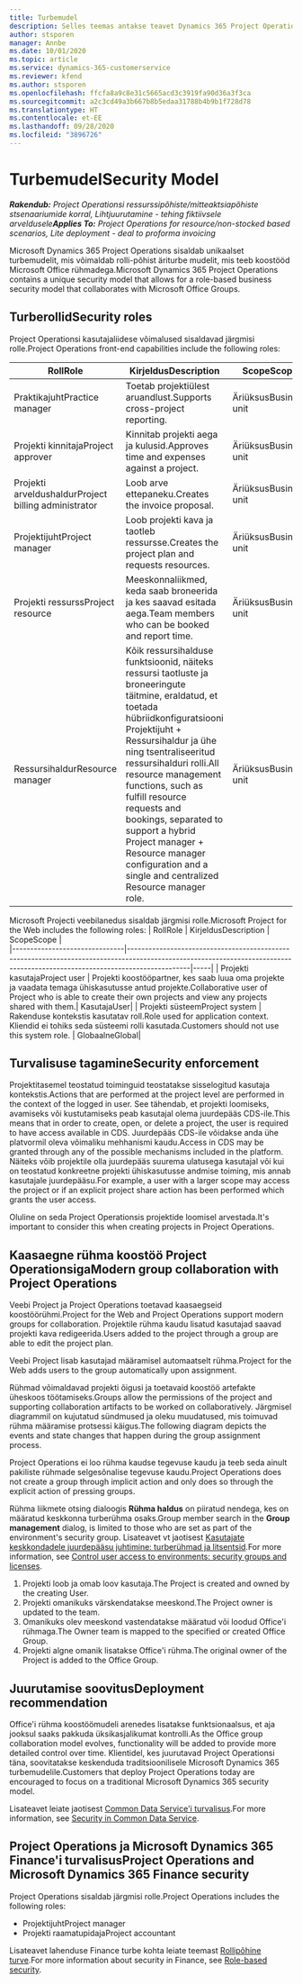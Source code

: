 ```yaml
---
title: Turbemudel
description: Selles teemas antakse teavet Dynamics 365 Project Operationsi turbemudeli kohta.
author: stsporen
manager: Annbe
ms.date: 10/01/2020
ms.topic: article
ms.service: dynamics-365-customerservice
ms.reviewer: kfend
ms.author: stsporen
ms.openlocfilehash: ffcfa8a9c8e31c5665acd3c3919fa90d36a3f3ca
ms.sourcegitcommit: a2c3cd49a3b667b8b5edaa31788b4b9b1f728d78
ms.translationtype: HT
ms.contentlocale: et-EE
ms.lasthandoff: 09/28/2020
ms.locfileid: "3896726"
---
```

# <a name="security-model"></a><span data-ttu-id="49345-103">Turbemudel</span><span class="sxs-lookup"><span data-stu-id="49345-103">Security Model</span></span>

<span data-ttu-id="49345-104">_**Rakendub:** Project Operationsi ressurssipõhiste/mitteaktsiapõhiste stsenaariumide korral,  Lihtjuurutamine - tehing fiktiivsele arveldusele_</span><span class="sxs-lookup"><span data-stu-id="49345-104">_**Applies To:** Project Operations for resource/non-stocked based scenarios, Lite deployment - deal to proforma invoicing_</span></span>

<span data-ttu-id="49345-105">Microsoft Dynamics 365 Project Operations sisaldab unikaalset turbemudelit, mis võimaldab rolli-põhist äriturbe mudelit, mis teeb koostööd Microsoft Office rühmadega.</span><span class="sxs-lookup"><span data-stu-id="49345-105">Microsoft Dynamics 365 Project Operations contains a unique security model that allows for a role-based business security model that collaborates with Microsoft Office Groups.</span></span> 


## <a name="security-roles"></a><span data-ttu-id="49345-106">Turberollid</span><span class="sxs-lookup"><span data-stu-id="49345-106">Security roles</span></span>
<span data-ttu-id="49345-107">Project Operationsi kasutajaliidese võimalused sisaldavad järgmisi rolle.</span><span class="sxs-lookup"><span data-stu-id="49345-107">Project Operations front-end capabilities include the following roles:</span></span>

| <span data-ttu-id="49345-108">Roll</span><span class="sxs-lookup"><span data-stu-id="49345-108">Role</span></span>                          | <span data-ttu-id="49345-109">Kirjeldus</span><span class="sxs-lookup"><span data-stu-id="49345-109">Description</span></span>                                                                                                                                                                 | <span data-ttu-id="49345-110">Scope</span><span class="sxs-lookup"><span data-stu-id="49345-110">Scope</span></span> |
|-------------------------------|-----------------------------------------------------------------------------------------------------------------------------------------------------------------------------|------|
| <span data-ttu-id="49345-111">Praktikajuht</span><span class="sxs-lookup"><span data-stu-id="49345-111">Practice manager</span></span>              | <span data-ttu-id="49345-112">Toetab projektiülest aruandlust.</span><span class="sxs-lookup"><span data-stu-id="49345-112">Supports cross-project reporting.</span></span>                                                                                                            | <span data-ttu-id="49345-113">Äriüksus</span><span class="sxs-lookup"><span data-stu-id="49345-113">Business unit</span></span>              |
| <span data-ttu-id="49345-114">Projekti kinnitaja</span><span class="sxs-lookup"><span data-stu-id="49345-114">Project approver</span></span>              | <span data-ttu-id="49345-115">Kinnitab projekti aega ja kulusid.</span><span class="sxs-lookup"><span data-stu-id="49345-115">Approves time and expenses against a project.</span></span>                                                                                                                              | <span data-ttu-id="49345-116">Äriüksus</span><span class="sxs-lookup"><span data-stu-id="49345-116">Business unit</span></span> |
| <span data-ttu-id="49345-117">Projekti arveldushaldur</span><span class="sxs-lookup"><span data-stu-id="49345-117">Project billing administrator</span></span> | <span data-ttu-id="49345-118">Loob arve ettepaneku.</span><span class="sxs-lookup"><span data-stu-id="49345-118">Creates the invoice proposal.</span></span>                                                                                                                                                 | <span data-ttu-id="49345-119">Äriüksus</span><span class="sxs-lookup"><span data-stu-id="49345-119">Business unit</span></span> |
| <span data-ttu-id="49345-120">Projektijuht</span><span class="sxs-lookup"><span data-stu-id="49345-120">Project manager</span></span>               | <span data-ttu-id="49345-121">Loob projekti kava ja taotleb ressursse.</span><span class="sxs-lookup"><span data-stu-id="49345-121">Creates the project plan and requests resources.</span></span>                                                                                                                              | <span data-ttu-id="49345-122">Äriüksus</span><span class="sxs-lookup"><span data-stu-id="49345-122">Business unit</span></span> |
| <span data-ttu-id="49345-123">Projekti ressurss</span><span class="sxs-lookup"><span data-stu-id="49345-123">Project resource</span></span>              | <span data-ttu-id="49345-124">Meeskonnaliikmed, keda saab broneerida ja kes saavad esitada aega.</span><span class="sxs-lookup"><span data-stu-id="49345-124">Team members who can be booked and report time.</span></span>                                                                                                          | <span data-ttu-id="49345-125">Äriüksus</span><span class="sxs-lookup"><span data-stu-id="49345-125">Business unit</span></span>|
| <span data-ttu-id="49345-126">Ressursihaldur</span><span class="sxs-lookup"><span data-stu-id="49345-126">Resource manager</span></span>              | <span data-ttu-id="49345-127">Kõik ressursihalduse funktsioonid, näiteks ressursi taotluste ja broneeringute täitmine, eraldatud, et toetada hübriidkonfiguratsiooni Projektijuht + Ressursihaldur ja ühe ning tsentraliseeritud ressursihalduri rolli.</span><span class="sxs-lookup"><span data-stu-id="49345-127">All resource management functions, such as fulfill resource requests and bookings, separated to support a hybrid Project manager + Resource manager configuration and a single and centralized Resource manager role.</span></span> | <span data-ttu-id="49345-128">Äriüksus</span><span class="sxs-lookup"><span data-stu-id="49345-128">Business unit</span></span> |


<span data-ttu-id="49345-129">Microsoft Projecti veebilanedus sisaldab järgmisi rolle.</span><span class="sxs-lookup"><span data-stu-id="49345-129">Microsoft Project for the Web includes the following roles:</span></span>
| <span data-ttu-id="49345-130">Roll</span><span class="sxs-lookup"><span data-stu-id="49345-130">Role</span></span>                          | <span data-ttu-id="49345-131">Kirjeldus</span><span class="sxs-lookup"><span data-stu-id="49345-131">Description</span></span>                                                                                                          | <span data-ttu-id="49345-132">Scope</span><span class="sxs-lookup"><span data-stu-id="49345-132">Scope</span></span> |                                                       
|-------------------------------|-----------------------------------------------------------------------------------------------------------------------------------------------------------------------------|-----|
| <span data-ttu-id="49345-133">Projekti kasutaja</span><span class="sxs-lookup"><span data-stu-id="49345-133">Project user</span></span> | <span data-ttu-id="49345-134">Projekti koostööpartner, kes saab luua oma projekte ja vaadata temaga ühiskasutusse antud projekte.</span><span class="sxs-lookup"><span data-stu-id="49345-134">Collaborative user of Project who is able to create their own projects and view any projects shared with them.</span></span>| <span data-ttu-id="49345-135">Kasutaja</span><span class="sxs-lookup"><span data-stu-id="49345-135">User</span></span>|
| <span data-ttu-id="49345-136">Projekti süsteem</span><span class="sxs-lookup"><span data-stu-id="49345-136">Project system</span></span> | <span data-ttu-id="49345-137">Rakenduse kontekstis kasutatav roll.</span><span class="sxs-lookup"><span data-stu-id="49345-137">Role used for application context.</span></span> <span data-ttu-id="49345-138">Kliendid ei tohiks seda süsteemi rolli kasutada.</span><span class="sxs-lookup"><span data-stu-id="49345-138">Customers should not use this system role.</span></span> | <span data-ttu-id="49345-139">Globaalne</span><span class="sxs-lookup"><span data-stu-id="49345-139">Global</span></span>|

## <a name="security-enforcement"></a><span data-ttu-id="49345-140">Turvalisuse tagamine</span><span class="sxs-lookup"><span data-stu-id="49345-140">Security enforcement</span></span>
<span data-ttu-id="49345-141">Projektitasemel teostatud toiminguid teostatakse sisselogitud kasutaja kontekstis.</span><span class="sxs-lookup"><span data-stu-id="49345-141">Actions that are performed at the project level are performed in the context of the logged in user.</span></span> <span data-ttu-id="49345-142">See tähendab, et projekti loomiseks, avamiseks või kustutamiseks peab kasutajal olema juurdepääs CDS-ile.</span><span class="sxs-lookup"><span data-stu-id="49345-142">This means that in order to create, open, or delete a project, the user is required to have access available in CDS.</span></span> <span data-ttu-id="49345-143">Juurdepääs CDS-ile võidakse anda ühe platvormil oleva võimaliku mehhanismi kaudu.</span><span class="sxs-lookup"><span data-stu-id="49345-143">Access in CDS may be granted through any of the possible mechanisms included in the platform.</span></span> <span data-ttu-id="49345-144">Näiteks võib projektile olla juurdepääs suurema ulatusega kasutajal või kui on teostatud konkreetne projekti ühiskasutusse andmise toiming, mis annab kasutajale juurdepääsu.</span><span class="sxs-lookup"><span data-stu-id="49345-144">For example, a user with a larger scope may access the project or if an explicit project share action has been performed which grants the user access.</span></span>

<span data-ttu-id="49345-145">Oluline on seda Project Operationsis projektide loomisel arvestada.</span><span class="sxs-lookup"><span data-stu-id="49345-145">It's important to consider this when creating projects in Project Operations.</span></span>

## <a name="modern-group-collaboration-with-project-operations"></a><span data-ttu-id="49345-146">Kaasaegne rühma koostöö Project Operationsiga</span><span class="sxs-lookup"><span data-stu-id="49345-146">Modern group collaboration with Project Operations</span></span>
<span data-ttu-id="49345-147">Veebi Project ja Project Operations toetavad kaasaegseid koostöörühmi.</span><span class="sxs-lookup"><span data-stu-id="49345-147">Project for the Web and Project Operations support modern groups for collaboration.</span></span> <span data-ttu-id="49345-148">Projektile rühma kaudu lisatud kasutajad saavad projekti kava redigeerida.</span><span class="sxs-lookup"><span data-stu-id="49345-148">Users added to the project through a group are able to edit the project plan.</span></span>

<span data-ttu-id="49345-149">Veebi Project lisab kasutajad määramisel automaatselt rühma.</span><span class="sxs-lookup"><span data-stu-id="49345-149">Project for the Web adds users to the group automatically upon assignment.</span></span>

<span data-ttu-id="49345-150">Rühmad võimaldavad projekti õigusi ja toetavaid koostöö artefakte üheskoos töötamiseks.</span><span class="sxs-lookup"><span data-stu-id="49345-150">Groups allow the permissions of the project and supporting collaboration artifacts to be worked on collaboratively.</span></span> <span data-ttu-id="49345-151">Järgmisel diagrammil on kujutatud sündmused ja oleku muudatused, mis toimuvad rühma määramise protsessi käigus.</span><span class="sxs-lookup"><span data-stu-id="49345-151">The following diagram depicts the events and state changes that happen during the group assignment process.</span></span>

<span data-ttu-id="49345-152">Project Operations ei loo rühma kaudse tegevuse kaudu ja teeb seda ainult pakiliste rühmade selgesõnalise tegevuse kaudu.</span><span class="sxs-lookup"><span data-stu-id="49345-152">Project Operations does not create a group through implicit action and only does so through the explicit action of pressing groups.</span></span>

<span data-ttu-id="49345-153">Rühma liikmete otsing dialoogis **Rühma haldus** on piiratud nendega, kes on määratud keskkonna turberühma osaks.</span><span class="sxs-lookup"><span data-stu-id="49345-153">Group member search in the **Group management** dialog, is limited to those who are set as part of the environment's security group.</span></span> <span data-ttu-id="49345-154">Lisateavet vt jaotisest [Kasutajate keskkondadele juurdepääsu juhtimine: turberühmad ja litsentsid](https://docs.microsoft.com/power-platform/admin/control-user-access).</span><span class="sxs-lookup"><span data-stu-id="49345-154">For more information, see [Control user access to environments: security groups and licenses](https://docs.microsoft.com/power-platform/admin/control-user-access).</span></span>

1. <span data-ttu-id="49345-155">Projekti loob ja omab loov kasutaja.</span><span class="sxs-lookup"><span data-stu-id="49345-155">The Project is created and owned by the creating User.</span></span>
2. <span data-ttu-id="49345-156">Projekti omanikuks värskendatakse meeskond.</span><span class="sxs-lookup"><span data-stu-id="49345-156">The Project owner is updated to the team.</span></span>
3. <span data-ttu-id="49345-157">Omanikuks olev meeskond vastendatakse määratud või loodud Office'i rühmaga.</span><span class="sxs-lookup"><span data-stu-id="49345-157">The Owner team is mapped to the specified or created Office Group.</span></span>
4. <span data-ttu-id="49345-158">Projekti algne omanik lisatakse Office'i rühma.</span><span class="sxs-lookup"><span data-stu-id="49345-158">The original owner of the Project is added to the Office Group.</span></span>

## <a name="deployment-recommendation"></a><span data-ttu-id="49345-159">Juurutamise soovitus</span><span class="sxs-lookup"><span data-stu-id="49345-159">Deployment recommendation</span></span>
<span data-ttu-id="49345-160">Office'i rühma koostöömudeli arenedes lisatakse funktsionaalsus, et aja jooksul saaks pakkuda üksikasjalikumat kontrolli.</span><span class="sxs-lookup"><span data-stu-id="49345-160">As the Office group collaboration model evolves, functionality will be added to provide more detailed control over time.</span></span> <span data-ttu-id="49345-161">Klientidel, kes juurutavad Project Operationsi täna, soovitatakse keskenduda traditsioonilisele Microsoft Dynamics 365 turbemudelile.</span><span class="sxs-lookup"><span data-stu-id="49345-161">Customers that deploy Project Operations today are encouraged to focus on a traditional Microsoft Dynamics 365 security model.</span></span>

<span data-ttu-id="49345-162">Lisateavet leiate jaotisest [Common Data Service'i turvalisus](https://docs.microsoft.com/power-platform/admin/wp-security).</span><span class="sxs-lookup"><span data-stu-id="49345-162">For more information, see [Security in Common Data Service](https://docs.microsoft.com/power-platform/admin/wp-security).</span></span>

## <a name="project-operations-and-microsoft-dynamics-365-finance-security"></a><span data-ttu-id="49345-163">Project Operations ja Microsoft Dynamics 365 Finance'i turvalisus</span><span class="sxs-lookup"><span data-stu-id="49345-163">Project Operations and Microsoft Dynamics 365 Finance security</span></span>
<span data-ttu-id="49345-164">Project Operations sisaldab järgmisi rolle.</span><span class="sxs-lookup"><span data-stu-id="49345-164">Project Operations includes the following roles:</span></span>

- <span data-ttu-id="49345-165">Projektijuht</span><span class="sxs-lookup"><span data-stu-id="49345-165">Project manager</span></span>
- <span data-ttu-id="49345-166">Projekti raamatupidaja</span><span class="sxs-lookup"><span data-stu-id="49345-166">Project accountant</span></span>

<span data-ttu-id="49345-167">Lisateavet lahenduse Finance turbe kohta leiate teemast [Rollipõhine turve](https://docs.microsoft.com/dynamics365/fin-ops-core/dev-itpro/sysadmin/role-based-security).</span><span class="sxs-lookup"><span data-stu-id="49345-167">For more information about security in Finance, see [Role-based security](https://docs.microsoft.com/dynamics365/fin-ops-core/dev-itpro/sysadmin/role-based-security).</span></span>


